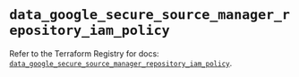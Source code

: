 # `data_google_secure_source_manager_repository_iam_policy`

Refer to the Terraform Registry for docs: [`data_google_secure_source_manager_repository_iam_policy`](https://registry.terraform.io/providers/hashicorp/google-beta/6.11.1/docs/data-sources/google_secure_source_manager_repository_iam_policy).
